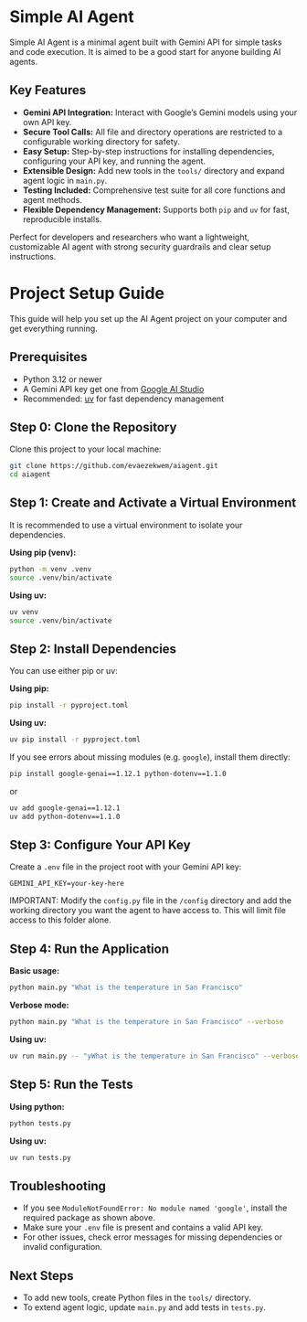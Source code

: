 

# Simple AI Agent

Simple AI Agent is a minimal agent built with Gemini API for simple tasks and code execution. It is aimed to be a good start for anyone building AI agents.

## Key Features
- **Gemini API Integration:** Interact with Google’s Gemini models using your own API key.
- **Secure Tool Calls:** All file and directory operations are restricted to a configurable working directory for safety.
- **Easy Setup:** Step-by-step instructions for installing dependencies, configuring your API key, and running the agent.
- **Extensible Design:** Add new tools in the `tools/` directory and expand agent logic in `main.py`.
- **Testing Included:** Comprehensive test suite for all core functions and agent methods.
- **Flexible Dependency Management:** Supports both `pip` and `uv` for fast, reproducible installs.

Perfect for developers and researchers who want a lightweight, customizable AI agent with strong security guardrails and clear setup instructions.

# Project Setup Guide

This guide will help you set up the AI Agent project on your computer and get everything running.

## Prerequisites

- Python 3.12 or newer
- A Gemini API key get one from [Google AI Studio](https://aistudio.google.com/apikey)
- Recommended: [uv](https://github.com/astral-sh/uv) for fast dependency management


## Step 0: Clone the Repository

Clone this project to your local machine:
```zsh
git clone https://github.com/evaezekwem/aiagent.git
cd aiagent
```

## Step 1: Create and Activate a Virtual Environment

It is recommended to use a virtual environment to isolate your dependencies.

**Using pip (venv):**
```zsh
python -m venv .venv
source .venv/bin/activate
```

**Using uv:**
```zsh
uv venv
source .venv/bin/activate
```

## Step 2: Install Dependencies

You can use either pip or uv:

**Using pip:**
```zsh
pip install -r pyproject.toml
```

**Using uv:**
```zsh
uv pip install -r pyproject.toml
```

If you see errors about missing modules (e.g. `google`), install them directly:
```zsh
pip install google-genai==1.12.1 python-dotenv==1.1.0
```
or
```zsh
uv add google-genai==1.12.1
uv add python-dotenv==1.1.0
```

## Step 3: Configure Your API Key

Create a `.env` file in the project root with your Gemini API key:
```
GEMINI_API_KEY=your-key-here
```

IMPORTANT: Modify the `config.py` file in the `/config` directory and add the working directory you want the agent to have access to.
This will limit file access to this folder alone.

## Step 4: Run the Application

**Basic usage:**
```zsh
python main.py "What is the temperature in San Francisco"
```

**Verbose mode:**
```zsh
python main.py "What is the temperature in San Francisco" --verbose
```

**Using uv:**
```zsh
uv run main.py -- "yWhat is the temperature in San Francisco" --verbose
```

## Step 5: Run the Tests

**Using python:**
```zsh
python tests.py
```

**Using uv:**
```zsh
uv run tests.py
```

## Troubleshooting

- If you see `ModuleNotFoundError: No module named 'google'`, install the required package as shown above.
- Make sure your `.env` file is present and contains a valid API key.
- For other issues, check error messages for missing dependencies or invalid configuration.

## Next Steps

- To add new tools, create Python files in the `tools/` directory.
- To extend agent logic, update `main.py` and add tests in `tests.py`.

